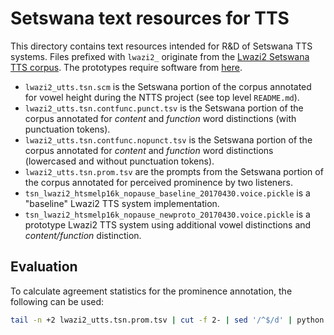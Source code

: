 Setswana text resources for TTS
===============================

This directory contains text resources intended for R&D of Setswana TTS systems.  Files prefixed with `lwazi2_` originate from the [Lwazi2 Setswana TTS corpus][rma:tsn]. The prototypes require software from [here](https://github.com/NWU-MuST/ttslab2).

 - `lwazi2_utts.tsn.scm` is the Setswana portion of the corpus annotated for vowel height during the NTTS project (see top level `README.md`).
 - `lwazi2_utts.tsn.contfunc.punct.tsv` is the Setswana portion of the corpus annotated for _content_ and _function_ word distinctions (with punctuation tokens).
 - `lwazi2_utts.tsn.contfunc.nopunct.tsv` is the Setswana portion of the corpus annotated for _content_ and _function_ word distinctions (lowercased and without punctuation tokens).
 - `lwazi2_utts.tsn.prom.tsv` are the prompts from the Setswana portion of the corpus annotated for perceived prominence by two listeners.
 - `tsn_lwazi2_htsmelp16k_nopause_baseline_20170430.voice.pickle` is a "baseline" Lwazi2 TTS system implementation.
 - `tsn_lwazi2_htsmelp16k_nopause_newproto_20170430.voice.pickle` is a prototype Lwazi2 TTS system using additional vowel distinctions and _content/function_ distinction.

## Evaluation

To calculate agreement statistics for the prominence annotation, the following can be used:

```bash
tail -n +2 lwazi2_utts.tsn.prom.tsv | cut -f 2- | sed '/^$/d' | python scripts/print_agreement_stats.py
```

[rma:tsn]: http://rma.nwu.ac.za/index.php/lwazi2-tn-tts-corpus.html
